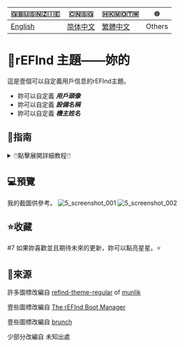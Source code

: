 🇬🇧🇺🇸🇳🇿🇮🇪|🇨🇳🇸🇬|🇭🇰🇲🇴🇹🇼|🌐
|----|----|----|----
|[English](https://github.com/1457384613gh/rEFInd-theme-named-Yours) | [简体中文](https://github.com/1457384613gh/rEFInd-theme-named-Yours/blob/main/%E8%87%AA%E8%BF%B0%E6%96%87%E4%BB%B6.md) | [繁體中文](https://github.com/1457384613gh/rEFInd-theme-named-Yours/blob/main/%E7%B9%81%E4%BD%93%E4%B8%AD%E6%96%87.md)|Others

# 🪪rEFInd 主題——妳的
這是壹個可以自定義用戶信息的rEFInd主題。
 - 妳可以自定義 ***用戶頭像*** 
 - 妳可以自定義 ***設備名稱*** 
 - 妳可以自定義 ***機主姓名***

## 🧭指南
<details>
  <summary>🖱️點擊展開詳細教程🖱️</summary>
  
  ### ❗️註意！
  - #如果妳有 **ChromeOS on BrunchFramework**, 壹定要閱瀆 📃THIS.
  <details>
    <summary>🖱️📃THIS🖱️</summary>
     
# 如何用 Brunch 引導 Chrome OS
- 找到 `#name#.img.grub.txt`。
- 打開並且復制文本。

![image](https://user-images.githubusercontent.com/69227436/168550855-2ec72ae0-7dcc-4421-b29f-4951989c94fe.png)

- 在下載的文件中找到 `/EFI/brunch/menuentry.cfg`。

![image](https://user-images.githubusercontent.com/69227436/168551825-bbdb9b11-0ddf-4b3e-93b3-726f91a5dc55.png)

- 打開並且粘貼在那裏。

![image](https://user-images.githubusercontent.com/69227436/168553154-bb4cb0fb-728f-4301-8e12-8b1527325ec6.png)

然後就可以用 Brunch 引導 Chrome OS了。

![image](https://user-images.githubusercontent.com/69227436/168552782-273550f9-43a3-4f6d-9638-5dd5025cd9e3.png)

![image](https://user-images.githubusercontent.com/69227436/168554286-8e7991c2-3892-4b7b-80b3-95756e2580da.png)
  </details>
  
  - #如果妳有 OpenCore, 妳定要設置 `LauncherOption=System`。
  - #如果妳有 Bliss OS, `/EFI/android` 應該被重命名為 `/EFI/blissos` 。
  - #如果妳有 prime os, `/EFI/android` 應該被重命名為 `/EFI/prime` 。
  - #如果妳有 Phoenix OS Darkmatter, `/EFI/android` 應該被重命名為 `/EFI/darkmatter` 。
  - #如果妳有 ventoy, `VTOY: /EFI/BOOT` 應該被重命名為 `VTOY: /EFI/VENTOY` 。
  - #如果你的U盘里有微PE工具箱，`U盘：/EFI/BOOT` 应该被重命名为 `U盘：/EFI/WEPE` 。
  
### ⬇️下載最新的 `.vhdx` 或者 `.zip`
1. 進入 [Releases](https://github.com/1457384613gh/rEFInd-theme-named-Yours/releases) 下載。
  <details>
    <summary>🖱️💾使用 `.vhdx`🖱️</summary>
   
- `.vhdx` 能夠被 hyper-V 使用；妳可以通過 hyper-V 預覽。
- 妳可以用 Windows 10 及以上版本 掛載 `.vhdx` 用以編輯配置或者復制文件。
- 該分辨率為 1024×768.
![image](https://user-images.githubusercontent.com/69227436/166185140-c74909ee-31b5-4dd4-9716-13b1073a9504.png)
  </details>
  <details>
    <summary>🖱️📦️使用 `.zip`🖱️</summary>
    
- `.zip` 的使用 易如反掌。
- 該分辨率為 1920×1080.
  </details>
  
  ### 設置分辨率，選擇鼠標或者觸屏
  #1.5 掛載`.vhdx`
  
  #1.5 解包`.zip`
  
  🖥️2. 編輯 `\EFI\refind\themes\Yours\theme.conf`

  🖳#2. (舊設備編輯 `\EFI\boot\themes\Yours\theme.conf` )
  
  - 用以設置分辨率
  - 用以選擇鼠標或者觸屏
  
  ![image](https://user-images.githubusercontent.com/69227436/164884137-91064754-2100-4f7b-8fa7-57a37b833164.png)
  
  ### 📝設置用戶頭像、設備名稱和機主姓名
- 妳可以使用 Microsoft Office 2021+
- 妳可以使用 Adobe Photoshop
  <details>
    <summary>🖱️使用 Microsoft Office 2021+🖱️</summary>
     
    🖥️3. 用 Microsoft Office 2021 及以上版本打開 `\EFI\refind\themes\Yours\banners\$resolution\BannerEditor.pptx`
    
    🖳#3. (舊設備打開 `\EFI\boot\themes\Yours\banners\$resolution\BannerEditor.pptx`)
    
    ![image](https://user-images.githubusercontent.com/69227436/164608436-e3b76607-7b73-4016-be0b-ec3c23ae9012.png)
    - 用以設置用戶頭像
    - 用以設置設備名稱
    - 用以設置機主姓名
    
    ![image](https://user-images.githubusercontent.com/69227436/164615647-597163f7-4021-4ae5-922f-7fef1ce521bb.png)
    
    4. 導出為PNG並且覆蓋 BannerEditor.png
    ![image](https://user-images.githubusercontent.com/69227436/164616497-d3ca3e4a-f231-4fc2-99ac-587a32c09453.png)
  </details>
  <details>
    <summary>🖱️使用 Adobe Photoshop🖱️</summary>
    
    -#（當然，妳也能使用[PS網頁版](https://ps.gaoding.com/#/)。）
    
    🖥️3. 用 Adobe Photoshop 打開 `\EFI\refind\themes\Yours\banners\$resolution\BannerEditor.psd`

    🖳#3. (舊設備打開 `\EFI\boot\themes\Yours\banners\$resolution\BannerEditor.psd`)

    - 用以設置用戶頭像
    - 用以設置設備名稱
    - 用以設置機主姓名
    
    ![image](https://user-images.githubusercontent.com/69227436/164608548-03b00cf6-4c88-489e-878a-aec8f328f1ce.png)
    4. 導出為PNG並且覆蓋 BannerEditor.png
  </details>
  <details>
    <summary>🖱️🗚如果妳沒有這些字體🖱️</summary>
    
    - `Agency FB`是`The Device`的字體
    - `French Script MT`是`your name`的字體
    - `Calibri`是`藍色 “of”`的字體
    
    #4.5如果妳沒有這些字體，妳可以下載並且安裝[這些字體](https://github.com/1457384613gh/rEFInd-theme-named-Yours/releases/tag/Fonts-0.2)。
    
    #4.5挑選其他妳喜歡的字體。
  </details>
  
  ### 🖴修改ESP分區
  🖥️5. 新設備復制 refind 文件夾到 `ESP: /EFI/`
  
  🖳#5. 舊設備復制 boot 文件夾到 `ESP: /EFI/`
  
  ### 添加啟動項
6. 通過 UEFI BIOS setup
</details>

## 💻️預覽
我的截圖供參考。
![5_screenshot_001](https://user-images.githubusercontent.com/69227436/166140209-6f2c14b6-1e0c-4f29-8cae-74b85285fb1d.png)
![5_screenshot_002](https://user-images.githubusercontent.com/69227436/166140211-fc94ed16-946b-4974-9cb5-0945c276cfcf.png)

## ⭐收藏
 #7 如果妳喜歡並且期待未來的更新，妳可以點亮星星。⭐

## 🎉來源
許多圖標改編自 [refind-theme-regular](https://github.com/munlik/refind-theme-regular) of [munlik](https://github.com/munlik)

壹些圖標改編自 [The rEFInd Boot Manager](http://www.rodsbooks.com/refind/)

壹些圖標改編自 [brunch](https://github.com/sebanc/brunch/)

少部分改編自 未知出處
